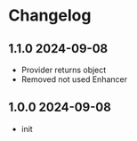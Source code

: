 # Changelog

## 1.1.0 2024-09-08

- Provider returns object
- Removed not used Enhancer

## 1.0.0 2024-09-08

- init
